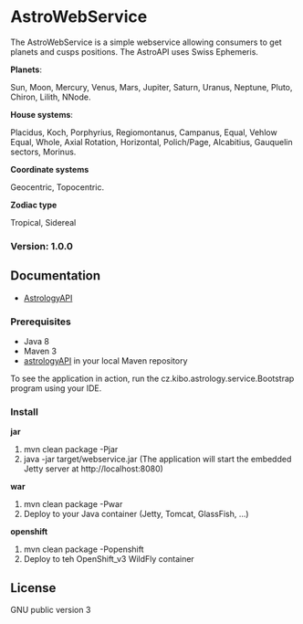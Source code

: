 # AstroWebService
The AstroWebService is a simple webservice allowing consumers to get planets and cusps positions. The AstroAPI uses Swiss Ephemeris.

**Planets**:

Sun, Moon, Mercury, Venus, Mars, Jupiter, Saturn, Uranus, Neptune, Pluto, Chiron, Lilith, NNode.

**House systems**:

Placidus, Koch, Porphyrius, Regiomontanus, Campanus, Equal, Vehlow Equal, Whole, Axial Rotation, Horizontal, Polich/Page, Alcabitius, Gauquelin sectors, Morinus.

**Coordinate systems**

Geocentric, Topocentric.

**Zodiac type**

Tropical, Sidereal

### Version: 1.0.0

## Documentation
- [AstrologyAPI](http://docs.astrologyapi.apiary.io)

### Prerequisites
- Java 8
- Maven 3	
- [astrologyAPI](https://github.com/Kibo/AstroAPI) in your local Maven repository

To see the application in action, run the cz.kibo.astrology.service.Bootstrap program using your IDE.

### Install
**jar**
1. mvn clean package -Pjar
2. java -jar target/webservice.jar
(The application will start the embedded Jetty server at http://localhost:8080)

**war**
1. mvn clean package -Pwar
2. Deploy to your Java container (Jetty, Tomcat, GlassFish, ...)

**openshift**
1. mvn clean package -Popenshift
2. Deploy to teh OpenShift_v3 WildFly container

## License
GNU public version 3